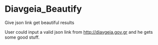 # Diavgeia_Beautify
Give json link get beautiful results

User could input a valid json link from http://diavgeia.gov.gr and he gets some good stuff.

